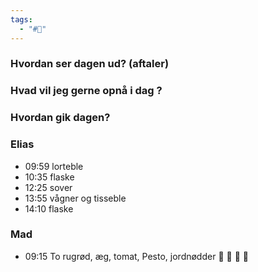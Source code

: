 ```yaml
---
tags:
  - "#📅"
---
```

### Hvordan ser dagen ud? (aftaler)


### Hvad vil jeg gerne opnå i dag ?


### Hvordan gik dagen?
### Elias 
- 09:59 lorteble 
- 10:35 flaske 
- 12:25 sover 
- 13:55 vågner og tisseble 
- 14:10 flaske 

### Mad 
- 09:15 To rugrød, æg, tomat, Pesto, jordnødder 🥜 🥚 🍅 🥪 